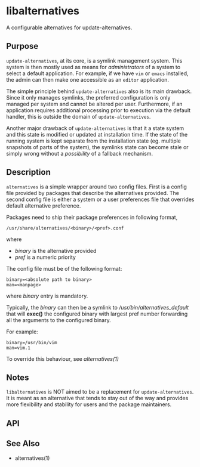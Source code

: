 libalternatives
===============

A configurable alternatives for update-alternatives.


Purpose
-------

`update-alternatives`, at its core, is a symlink management system. This
system is then mostly used as means for *administrators* of a system to
select a default application. For example, if we have `vim` or `emacs`
installed, the admin can then make one accessible as an `editor`
application.

The simple principle behind `update-alternatives` also is its main
drawback. Since it only manages symlinks, the preferred configuration
is only managed per system and cannot be altered per user. Furthermore,
if an application requires additional processing prior to execution via
the default handler, this is outside the domain of `update-alternatives`.

Another major drawback of `update-alternatives` is that it a state
system and this state is modified or updated at installation time. If
the state of the running system is kept separate from the installation
state (eg. multiple snapshots of parts of the system), the symlinks
state can become stale or simply wrong without a *possibility* of a
fallback mechanism.

Description
-----------

`alternatives` is a simple wrapper around two config files. First is a
config file provided by packages that describe the alternatives
provided. The second config file is either a system or a user
preferences file that overrides default alternative preference.

Packages need to ship their package preferences in following format,

	/usr/share/alternatives/<binary>/<pref>.conf

where

+ *binary* is the alternative provided
+ *pref* is a numeric priority

The config file must be of the following format:

	binary=<absolute path to binary>
	man=<manpage>

where *binary* entry is mandatory.

Typically, the *binary* can then be a symlink to
*/usr/bin/alternatives_default* that will **exec()** the configured binary
with largest pref number forwarding all the arguments to the configured
binary.

For example:

	binary=/usr/bin/vim
	man=vim.1

To override this behaviour, see *alternatives(1)*

Notes
-----
`libalternatives` is NOT aimed to be a replacement for
`update-alternatives`. It is meant as an alternative that tends to stay
out of the way and provides more flexibility and stability for users and
the package maintainers.

API
---


See Also
--------
  + alternatives(1)
